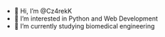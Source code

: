 - 👋 Hi, I’m @Cz4rekK
- 👀 I’m interested in Python and Web Development
- 🌱 I’m currently studying biomedical engineering

<!---
Cz4rekK/Cz4rekK is a ✨ special ✨ repository because its `README.md` (this file) appears on your GitHub profile.
You can click the Preview link to take a look at your changes.
--->

